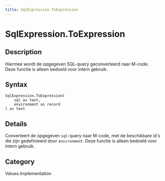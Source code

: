 ```yaml
---
title: SqlExpression.ToExpression
---
```


# SqlExpression.ToExpression


## Description

Hiermee wordt de opgegeven SQL-query geconverteerd naar M-code. Deze functie is alleen bedoeld voor intern gebruik.


## Syntax

```powerquery
SqlExpression.ToExpression(
    sql as text,
    environment as record
) as text
```


## Details

Converteert de opgegeven <code>sql</code>-query naar M-code, met de beschikbare id's die zijn gedefinieerd door <code>environment</code>. Deze functie is alleen bedoeld voor intern gebruik.



## Category
Values.Implementation
